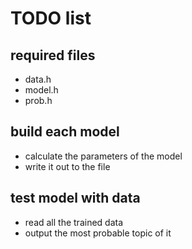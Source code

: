 # TODO list

## required files
- data.h
- model.h
- prob.h

## build each model
- calculate the parameters of the model
- write it out to the file

## test model with data
- read all the trained data
- output the most probable topic of it
